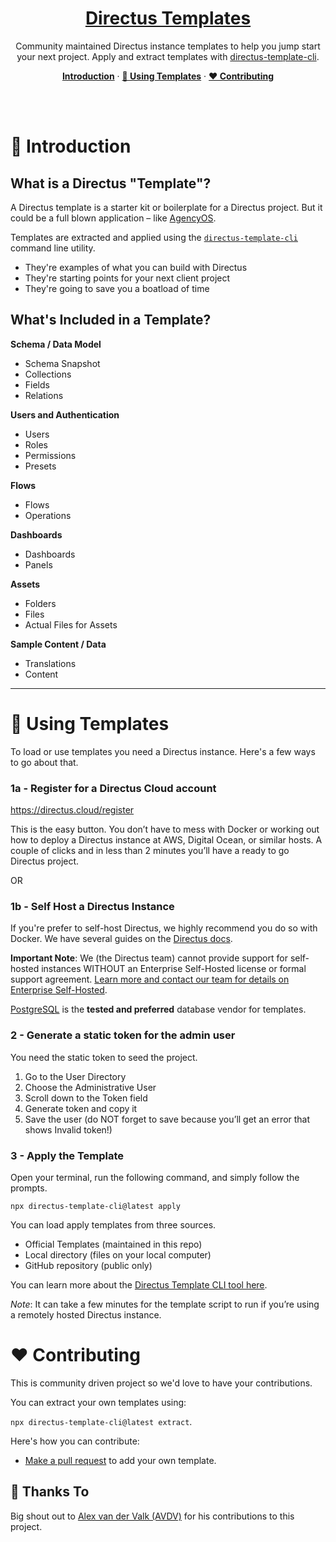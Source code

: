 <a href="https://directus.io" target="_blank">

  <h1 align="center">Directus Templates</h1>
</a>

<p align="center">Community maintained Directus instance templates to help you jump start your next project. Apply and extract templates with <a href="https://github.com/directus-community/directus-template-cli"target="_blank">directus-template-cli</a>.
</p>

<p align="center">
  <a href="#introduction"><strong>Introduction</strong></a> ·
  <a href="#using-templates"><strong>🚧 Using Templates</strong></a> ·
  <a href="#%EF%B8%8F-contributing"><strong>❤️ Contributing</strong></a>
</p>
<br/>
<br />

# 🚀 Introduction

## What is a Directus "Template"?
A Directus template is a starter kit or boilerplate for a Directus project. But it could be a full blown application – like [AgencyOS](https://github.com/directus-community/agency-os).

Templates are extracted and applied using the [`directus-template-cli`](https://github.com/directus-community/directus-template-cli) command line utility.

- They're examples of what you can build with Directus
- They're starting points for your next client project
- They're going to save you a boatload of time

## What's Included in a Template?

**Schema / Data Model**
- Schema Snapshot
- Collections
- Fields
- Relations

**Users and Authentication**
- Users
- Roles
- Permissions
- Presets

**Flows**
- Flows
- Operations

**Dashboards**
- Dashboards
- Panels

**Assets**
- Folders
- Files
- Actual Files for Assets

**Sample Content / Data**
- Translations
- Content

---


# **🚧 Using Templates**

To load or use templates you need a Directus instance. Here's a few ways to go about that.

### 1a - Register for a Directus Cloud account

https://directus.cloud/register

This is the easy button. You don’t have to mess with Docker or working out how to deploy a Directus instance at AWS,
Digital Ocean, or similar hosts. A couple of clicks and in less than 2 minutes you’ll have a ready to go Directus
project.

OR

### 1b - Self Host a Directus Instance

If you're prefer to self-host Directus, we highly recommend you do so with Docker. We have several guides on the [Directus docs](https://docs.directus.io/self-hosted/docker-guide.html).

**Important Note**: We (the Directus team) cannot provide support for
self-hosted instances WITHOUT an Enterprise Self-Hosted license or formal support agreement.
[Learn more and contact our team for details on Enterprise Self-Hosted](https://directus.io/pricing/self-hosted).


[PostgreSQL](https://www.postgresql.org/) is the **tested and preferred** database vendor for templates.


### 2 **- Generate a static token for the admin user**

You need the static token to seed the project.

1. Go to the User Directory
2. Choose the Administrative User
3. Scroll down to the Token field
4. Generate token and copy it
5. Save the user (do NOT forget to save because you’ll get an error that shows Invalid token!)

### 3 **- Apply the Template**

Open your terminal, run the following command, and simply follow the prompts.

`npx directus-template-cli@latest apply`

You can load apply templates from three sources.

- Official Templates (maintained in this repo)
- Local directory (files on your local computer)
- GitHub repository (public only)

You can learn more about the
[Directus Template CLI tool here](https://github.com/directus-community/directus-template-cli).

_Note_: It can take a
few minutes for the template script to run if you’re using a remotely hosted Directus instance.

# ❤️ Contributing

This is community driven project so we'd love to have your contributions.

You can extract your own templates using:

`npx directus-template-cli@latest extract`.

Here's how you can contribute:
- [Make a pull request](https://github.com/directus-community/directus-templates/pulls) to add your own template.

## 🙏 Thanks To
Big shout out to [Alex van der Valk (AVDV)](https://github.com/alexvdvalk) for his contributions to this project.
